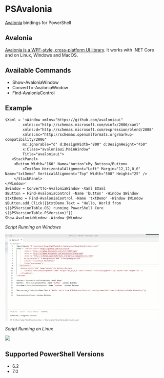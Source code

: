 # PSAvalonia

[Avalonia](http://avaloniaui.net/) bindings for PowerShell

## Avalonia

[Avalonia is a WPF-style, cross-platform UI library](http://avaloniaui.net/). It works with .NET Core and on Linux, Windows and MacOS.

## Available Commands 

- Show-AvaloniaWindow
- ConvertTo-AvaloniaWindow
- Find-AvaloniaControl

## Example

```
$Xaml = '<Window xmlns="https://github.com/avaloniaui"
        xmlns:x="http://schemas.microsoft.com/winfx/2006/xaml"
        xmlns:d="http://schemas.microsoft.com/expression/blend/2008"
        xmlns:mc="http://schemas.openxmlformats.org/markup-compatibility/2006"
        mc:Ignorable="d" d:DesignWidth="800" d:DesignHeight="450"
        x:Class="avaloniaui.MainWindow"
        Title="avaloniaui">
   <StackPanel>
	<Button Width="160" Name="button">My Button</Button>
        <TextBox HorizontalAlignment="Left" Margin="12,12,0,0" Name="txtDemo" VerticalAlignment="Top" Width="500" Height="25" />
    </StackPanel>
</Window>'
$window = ConvertTo-AvaloniaWindow -Xaml $Xaml
$Button = Find-AvaloniaControl -Name 'button' -Window $Window
$txtDemo = Find-AvaloniaControl -Name 'txtDemo' -Window $Window
$Button.add_Click({$txtDemo.Text = "Hello, World from $($PSVersionTable.OS) running PowerShell Core $($PSVersionTable.PSVersion)"})
Show-AvaloniaWindow -Window $Window
```

_Script Running on Windows_

![](./images/windows-avalonia.gif)

_Script Running on Linux_

![](./images/linux-avalonia.gif)

## Supported PowerShell Versions

- 6.2 
- 7.0